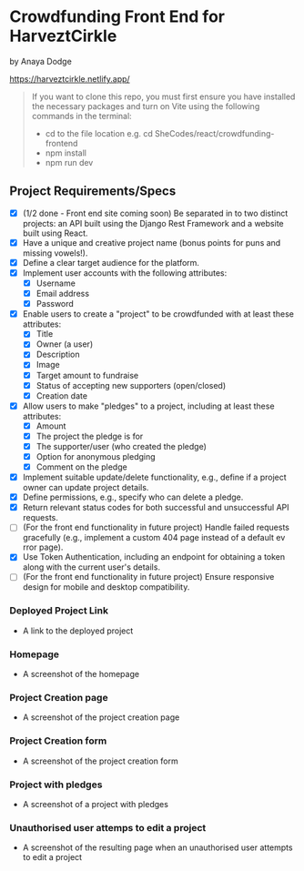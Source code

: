# Crowdfunding Front End for HarveztCirkle

by Anaya Dodge

<https://harveztcirkle.netlify.app/>

> If you want to clone this repo, you must first ensure you have installed the necessary packages and turn on Vite using the following commands in the terminal:
>
> - cd to the file location e.g. cd SheCodes/react/crowdfunding-frontend
> - npm install
> - npm run dev

## Project Requirements/Specs

- [x] (1/2 done - Front end site coming soon) Be separated in to two distinct projects: an API built using the Django Rest Framework and a website built using React.
- [x] Have a unique and creative project name (bonus points for puns and missing vowels!).
- [x] Define a clear target audience for the platform.
- [x] Implement user accounts with the following attributes:
    - [x] Username
    - [x] Email address
    - [x] Password
- [x] Enable users to create a "project" to be crowdfunded with at least these attributes:
    - [x] Title
    - [x] Owner (a user)
    - [x] Description
    - [x] Image
    - [x] Target amount to fundraise
    - [x] Status of accepting new supporters (open/closed)
    - [x] Creation date
- [x] Allow users to make "pledges" to a project, including at least these attributes:
    - [x] Amount
    - [x] The project the pledge is for
    - [x] The supporter/user (who created the pledge)
    - [x] Option for anonymous pledging
    - [x] Comment on the pledge
- [x] Implement suitable update/delete functionality, e.g., define if a project owner can update project details.
- [x] Define permissions, e.g., specify who can delete a pledge.
- [x] Return relevant status codes for both successful and unsuccessful API requests.
- [ ] (For the front end functionality in future project) Handle failed requests gracefully (e.g., implement a custom 404 page instead of a default ev rror page).
- [x] Use Token Authentication, including an endpoint for obtaining a token along with the current user's details.
- [ ] (For the front end functionality in future project) Ensure responsive design for mobile and desktop compatibility.

### Deployed Project Link

- A link to the deployed project

### Homepage

- A screenshot of the homepage

### Project Creation page

- A screenshot of the project creation page

### Project Creation form

- A screenshot of the project creation form

### Project with pledges

- A screenshot of a project with pledges

### Unauthorised user attemps to edit a project

- A screenshot of the resulting page when an unauthorised user attempts to edit a project
